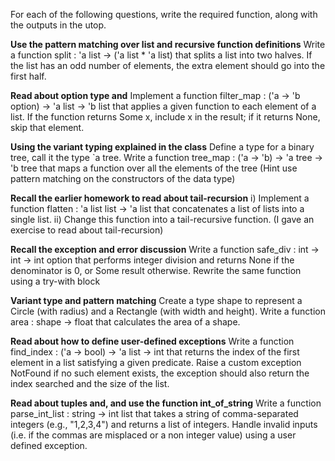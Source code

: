 
For each of the following questions, write the required function, along with the outputs in the utop.



**Use the pattern matching over list and recursive function definitions**
Write a function split : 'a list -> ('a list * 'a list) that splits a list into two halves. If the list has an odd number of elements, the extra element should go into the first half.


**Read about option type and**
Implement a function filter_map : ('a -> 'b option) -> 'a list -> 'b list that applies a given function to each element of a list. If the function returns Some x, include x in the result; if it returns None, skip that element.



**Using the variant typing explained in the class**
Define a type for a binary tree, call it the type `a tree.
Write a function tree_map : ('a -> 'b) -> 'a tree -> 'b tree that maps a function over all the elements of the tree (Hint use pattern matching on the constructors of the data type)


**Recall the earlier homework to read about tail-recursion**
i) Implement a function flatten : 'a list list -> 'a list that concatenates a list of lists into a single list.
ii)  Change this function into a tail-recursive function. (I gave an exercise to read about tail-recursion)


**Recall the exception and error discussion**
Write a function safe_div : int -> int -> int option that performs integer division and returns None if the denominator is 0, or Some result otherwise.
Rewrite the same function using a try-with block



**Variant type and pattern matching**
Create a type shape to represent a Circle (with radius) and a Rectangle (with width and height). Write a function area : shape -> float that calculates the area of a shape.


**Read about how to define user-defined exceptions**
Write a function find_index : ('a -> bool) -> 'a list -> int that returns the index of the first element in a list satisfying a given predicate. Raise a custom exception NotFound if no such element exists, the exception should also return the index searched and the size of the list.


**Read about tuples and, and use the function int_of_string**
Write a function parse_int_list : string -> int list that takes a string of comma-separated integers (e.g., "1,2,3,4") and returns a list of integers. Handle invalid inputs (i.e. if the commas are misplaced or a non integer value) using a user defined exception.



